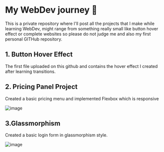 
# My WebDev journey 🚀

This is a private repository where I'll post all the projects that I make while learning WebDev, might range from something really small like button hover effect or complete websites so please do not judge me and also my first personal GITHub repository.

## 1. Button Hover Effect

The first file uploaded on this github and contains the hover effect I created after learning transitions.

## 2. Pricing Panel Project

Created a basic pricing menu and implemented Flexbox which is responsive

![image](https://github.com/user-attachments/assets/7d008cda-a39d-4eff-9ac7-81bb24a3ee55)


## 3.Glassmorphism

Created a basic login form in glassmorphism style.

![image](https://github.com/user-attachments/assets/c8d6c794-2fb9-4a90-8efb-149814baa29a)


